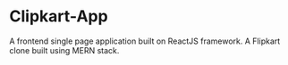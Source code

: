 # Clipkart-App
A frontend single page application built on ReactJS framework. A Flipkart clone built using MERN stack.
